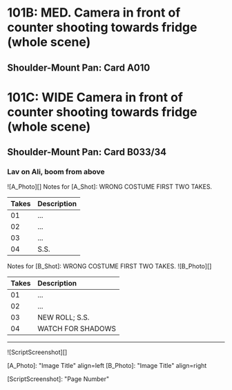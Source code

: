 # 101B: MED. Camera in front of counter shooting towards fridge (whole scene)
## Shoulder-Mount Pan: Card A010

# 101C: WIDE Camera in front of counter shooting towards fridge (whole scene)
## Shoulder-Mount Pan: Card B033/34

### Lav on Ali, boom from above

![A_Photo][]
Notes for [A_Shot]: WRONG COSTUME FIRST TWO TAKES.

| Takes | Description |
|:---|:----|
| 01 | ... |
| 02 | ... |
| 03 | ... |
| 04 | S.S. |

Notes for [B_Shot]: WRONG COSTUME FIRST TWO TAKES.
![B_Photo][]

| Takes | Description |
|:---|:----|
| 01 | ... |
| 02 | ... |
| 03 | NEW ROLL; S.S. |
| 04 | WATCH FOR SHADOWS |

----

![ScriptScreenshot][]


[A_Photo]:  "Image Title" align=left
[B_Photo]:  "Image Title" align=right

[ScriptScreenshot]: "Page Number"